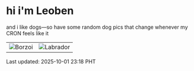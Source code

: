 # hi i'm Leoben

and i like dogs—so have some random dog pics that change whenever my CRON feels like it

|  |  |
|--------|----------|
| ![Borzoi](https://random-dog-vercel.vercel.app/api/random-borzoi?v=1759331907) | ![Labrador](https://random-dog-vercel.vercel.app/api/random-labrador?v=1759331907) |

Last updated: 2025-10-01 23:18 PHT
